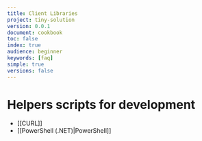 ```yaml
---
title: Client Libraries
project: tiny-solution
version: 0.0.1
document: cookbook
toc: false
index: true
audience: beginner
keywords: [faq]
simple: true
versions: false
---
```


# Helpers scripts for development

* [[CURL]]
* [[PowerShell (.NET)|PowerShell]]
